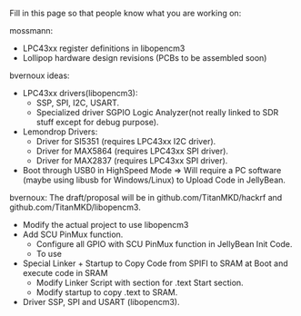 Fill in this page so that people know what you are working on:

mossmann:
* LPC43xx register definitions in libopencm3
* Lollipop hardware design revisions (PCBs to be assembled soon)

bvernoux ideas:
* LPC43xx drivers(libopencm3):
  * SSP, SPI, I2C, USART.
  * Specialized driver SGPIO Logic Analyzer(not really linked to SDR stuff except for debug purpose).
* Lemondrop Drivers:
  * Driver for SI5351 (requires LPC43xx I2C driver).
  * Driver for MAX5864 (requires LPC43xx SPI driver).
  * Driver for MAX2837 (requires LPC43xx SPI driver).
* Boot through USB0 in HighSpeed Mode => Will require a PC software (maybe using libusb for Windows/Linux) to Upload Code in JellyBean.

bvernoux:
The draft/proposal will be in github.com/TitanMKD/hackrf and github.com/TitanMKD/libopencm3.
* Modify the actual project to use libopencm3 
* Add SCU PinMux function.
   * Configure all GPIO with SCU PinMux function in JellyBean Init Code.
   * To use 
* Special Linker + Startup to Copy Code from SPIFI to SRAM at Boot and execute code in SRAM
   * Modify Linker Script with section for .text Start section.
   * Modify startup to copy .text to SRAM.
* Driver SSP, SPI and USART (libopencm3).
